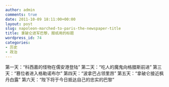 ```yaml
---
author: admin
comments: true
date: 2011-10-09 18:11:00+00:00
layout: post
slug: napoleon-marched-to-paris-the-newspaper-title
title: 拿破仑进军巴黎，报纸用的标题
wordpress_id: 74
categories:
- 历史
- 政治
---
```


第一天：“科西嘉的怪物在儒安港登陆”
第二天：“吃人的魔鬼向格腊斯前进”
第三天：“篡位者进入格勒诺布尔”
第四天：“波拿巴占领里昂”
第五天：“拿破仑接近枫丹白露”
第六天：“陛下将于今日抵达自己的忠实的巴黎”
